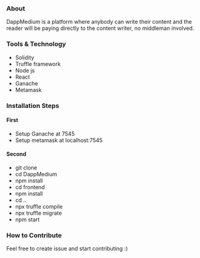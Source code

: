### About
DappMedium is a platform where anybody can write their content and the reader will be paying directly to the content writer, no middleman involved. 

### Tools & Technology 
* Solidity
* Truffle framework
* Node js
* React
* Ganache
* Metamask 

### Installation Steps

#### First
* Setup Ganache at 7545
* Setup metamask at localhost:7545

#### Second
* git clone
* cd DappMedium
* npm install 
* cd frontend
* npm install
* cd ..
* npx truffle compile
* npx truffle migrate
* npm start

### How to Contribute
Feel free to create issue and start contributing :) 


